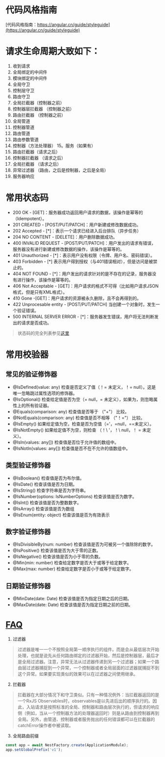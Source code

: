 # 代码风格指南

[代码风格指南：https://angular.cn/guide/styleguide](https://angular.cn/guide/styleguide)

# 请求生命周期大致如下：

1. 收到请求
2. 全局绑定的中间件
3. 模块绑定的中间件
4. 全局守卫
5. 控制层守卫
6. 路由守卫
7. 全局拦截器（控制器之前）
8. 控制器层拦截器 （控制器之前）
9. 路由拦截器 （控制器之前）
10. 全局管道
11. 控制器管道
12. 路由管道
13. 路由参数管道
14. 控制器（方法处理器） 15。服务（如果有）
15. 路由拦截器（请求之后）
16. 控制器拦截器 （请求之后）
17. 全局拦截器 （请求之后）
18. 异常过滤器 （路由，之后是控制器，之后是全局）
19. 服务器响应


# 常用状态码

* 200 OK - [GET]：服务器成功返回用户请求的数据，该操作是幂等的（Idempotent）。
* 201 CREATED - [POST/PUT/PATCH]：用户新建或修改数据成功。
* 202 Accepted - [*]：表示一个请求已经进入后台排队（异步任务）
* 204 NO CONTENT - [DELETE]：用户删除数据成功。
* 400 INVALID REQUEST - [POST/PUT/PATCH]：用户发出的请求有错误，服务器没有进行新建或修改数据的操作，该操作是幂等的。
* 401 Unauthorized - [*]：表示用户没有权限（令牌、用户名、密码错误）。
* 403 Forbidden - [*] 表示用户得到授权（与401错误相对），但是访问是被禁止的。
* 404 NOT FOUND - [*]：用户发出的请求针对的是不存在的记录，服务器没有进行操作，该操作是幂等的。
* 406 Not Acceptable - [GET]：用户请求的格式不可得（比如用户请求JSON格式，但是只有XML格式）。
* 410 Gone -[GET]：用户请求的资源被永久删除，且不会再得到的。
* 422 Unprocesable entity - [POST/PUT/PATCH] 当创建一个对象时，发生一个验证错误。
* 500 INTERNAL SERVER ERROR - [*]：服务器发生错误，用户将无法判断发出的请求是否成功。

> 状态码的完全列表参见[这里](https://www.w3.org/Protocols/rfc2616/rfc2616-sec10.html)

# 常用校验器

## 常见的验证修饰器
* @IsDefined(value: any)	检查是否定义了值（！= 未定义，！= null）。这是唯一忽略跳过属性选项的修饰器。
* @IsOptional()	检查给定值是否为空（= null，= 未定义），如果为，则忽略属性上的所有验证器。
* @Equals(comparison: any)	检查值是否等于 （"+"） 比较。
* @NotEquals(comparison: any)	检查值是否不相等 （"！="） 比较。
* @IsEmpty()	如果给定值为空，检查是否为空值（='，=null，==未定义）。
* @IsNotEmpty()	如果给定值不为空，则检查 （！\ '，！\ null，！ = 未定义）。
* @IsIn(values: any[])	检查值是否位于允许值的数组中。
* @IsNotIn(values: any[])	检查值是否不在不允许的值数组中。

## 类型验证修饰器
* @IsBoolean()	检查值是否为布尔值。
* @IsDate()	检查该值是否为日期。
* @IsString()	检查字符串是否为字符串。
* @IsNumber(options: IsNumberOptions)	检查该值是否为数字。
* @IsInt()	检查该值是否为整数数字。
* @IsArray()	检查该值是否为数组
* @IsEnum(entity: object)	检查该值是否为有效表示

## 数字验证修饰器	
* @IsDivisibleBy(num: number)	检查该值是否为可被另一个值除除的数字。
* @IsPositive()	检查该值是否为大于零的正数。
* @IsNegative()	检查该值是否为小于零的负数。
* @Min(min: number)	检查给定数字是否大于或等于给定数字。
* @Max(max: number)	检查给定数字是否小于或等于给定数字。

## 日期验证修饰器	
* @MinDate(date: Date)	检查该值是否为指定日期之后的日期。
* @MaxDate(date: Date)	检查该值是否为指定日期之前的日期。


# [FAQ](https://docs.nestjs.cn/7/faq)

1. 过滤器
> 过滤器是唯一一个不按照全局第一顺序执行的组件。而是会从最低层次开始处理，也就是说先从任何路由绑定的过滤器开始，然后是控制器层，最后才是全局过滤器。注意，异常无法从过滤器传递到另一个过滤器；如果一个路由层过滤器捕捉到一个异常，一个控制器或者全局层面的过滤器就捕捉不到这个异常。如果要实现类似的效果可以在过滤器之间使用继承。

2. 拦截器

> 拦截器在大部分情况下和守卫类似。只有一种情况例外：当拦截器返回的是一个RxJS Observables时，observables是以先进后出的顺序执行的。因此，入站请求是按照标准的全局、控制器和路由层次执行的，但请求的响应侧（例如，当从一个控制器方法的处理器返回时）则是从路由到控制器再到全局。另外，由管道、控制器或者服务抛出的任何错误都可以在拦截器的catchError操作者中被读取。

3. 全局路由前缀

```javascript
const app = await NestFactory.create(ApplicationModule);
app.setGlobalPrefix('v1');
```
